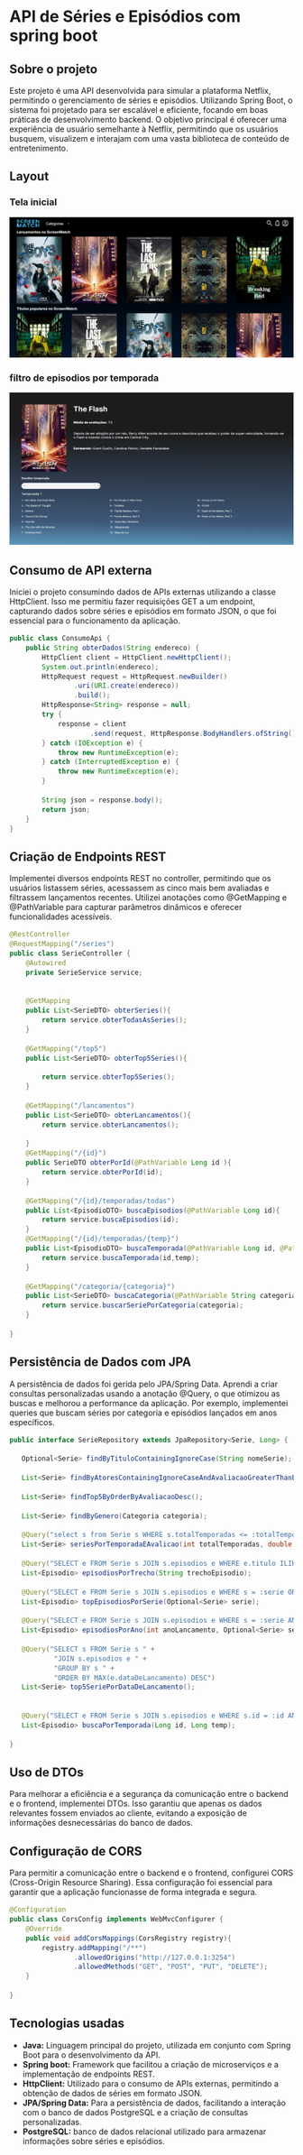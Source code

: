 # API de Séries e Episódios com spring boot
## Sobre o projeto
Este projeto é uma API desenvolvida para simular a plataforma Netflix, permitindo o gerenciamento de séries e episódios. Utilizando Spring Boot, o sistema foi projetado para ser escalável e eficiente, focando em boas práticas de desenvolvimento backend. O objetivo principal é oferecer uma experiência de usuário semelhante à Netflix, permitindo que os usuários busquem, visualizem e interajam com uma vasta biblioteca de conteúdo de entretenimento.
## Layout
### Tela inicial
![](assets/inicial.png)
### filtro de episodios por temporada
![](assets/episodios.png)
## Consumo de API externa
Iniciei o projeto consumindo dados de APIs externas utilizando a classe HttpClient. Isso me permitiu fazer requisições GET a um endpoint, capturando dados sobre séries e episódios em formato JSON, o que foi essencial para o funcionamento da aplicação.
```java
public class ConsumoApi {
    public String obterDados(String endereco) {
        HttpClient client = HttpClient.newHttpClient();
        System.out.println(endereco);
        HttpRequest request = HttpRequest.newBuilder()
                .uri(URI.create(endereco))
                .build();
        HttpResponse<String> response = null;
        try {
            response = client
                    .send(request, HttpResponse.BodyHandlers.ofString());
        } catch (IOException e) {
            throw new RuntimeException(e);
        } catch (InterruptedException e) {
            throw new RuntimeException(e);
        }

        String json = response.body();
        return json;
    }
}
```
## Criação de Endpoints REST
Implementei diversos endpoints REST no controller, permitindo que os usuários listassem séries, acessassem as cinco mais bem avaliadas e filtrassem lançamentos recentes. Utilizei anotações como @GetMapping e @PathVariable para capturar parâmetros dinâmicos e oferecer funcionalidades acessíveis.
```java
@RestController
@RequestMapping("/series")
public class SerieController {
    @Autowired
    private SerieService service;


    @GetMapping
    public List<SerieDTO> obterSeries(){
        return service.obterTodasAsSeries();
    }

    @GetMapping("/top5")
    public List<SerieDTO> obterTop5Series(){

        return service.obterTop5Series();
    }

    @GetMapping("/lancamentos")
    public List<SerieDTO> obterLancamentos(){
        return service.obterLancamentos();

    }
    @GetMapping("/{id}")
    public SerieDTO obterPorId(@PathVariable Long id ){
        return service.obterPorId(id);
    }

    @GetMapping("/{id}/temporadas/todas")
    public List<EpisodioDTO> buscaEpisodios(@PathVariable Long id){
        return service.buscaEpisodios(id);
    }
    @GetMapping("/{id}/temporadas/{temp}")
    public List<EpisodioDTO> buscaTemporada(@PathVariable Long id, @PathVariable Long temp){
        return service.buscaTemporada(id,temp);
    }

    @GetMapping("/categoria/{categoria}")
    public List<SerieDTO> buscaCategoria(@PathVariable String categoria){
        return service.buscarSeriePorCategoria(categoria);
    }

}
```
## Persistência de Dados com JPA
A persistência de dados foi gerida pelo JPA/Spring Data. Aprendi a criar consultas personalizadas usando a anotação @Query, o que otimizou as buscas e melhorou a performance da aplicação. Por exemplo, implementei queries que buscam séries por categoria e episódios lançados em anos específicos.
```java
public interface SerieRepository extends JpaRepository<Serie, Long> {

   Optional<Serie> findByTituloContainingIgnoreCase(String nomeSerie);

   List<Serie> findByAtoresContainingIgnoreCaseAndAvaliacaoGreaterThanEqual(String nomeAtor, Double avaliacao);

   List<Serie> findTop5ByOrderByAvaliacaoDesc();

   List<Serie> findByGenero(Categoria categoria);

   @Query("select s from Serie s WHERE s.totalTemporadas <= :totalTemporadas AND s.avaliacao >= :avaliacao")
   List<Serie> seriesPorTemporadaEAvalicao(int totalTemporadas, double avaliacao);

   @Query("SELECT e FROM Serie s JOIN s.episodios e WHERE e.titulo ILIKE %:trechoEpisodio%")
   List<Episodio> episodiosPorTrecho(String trechoEpisodio);

   @Query("SELECT e FROM Serie s JOIN s.episodios e WHERE s = :serie ORDER BY e.avaliacao DESC LIMIT 5")
   List<Episodio> topEpisodiosPorSerie(Optional<Serie> serie);

   @Query("SELECT e FROM Serie s JOIN s.episodios e WHERE s = :serie AND YEAR(e.dataDeLancamento) >= :anoLancamento")
   List<Episodio> episodiosPorAno(int anoLancamento, Optional<Serie> serie);

   @Query("SELECT s FROM Serie s " +
           "JOIN s.episodios e " +
           "GROUP BY s " +
           "ORDER BY MAX(e.dataDeLancamento) DESC")
   List<Serie> top5SeriePorDataDeLancamento();


   @Query("SELECT e FROM Serie s JOIN s.episodios e WHERE s.id = :id AND e.temporada = :temp")
   List<Episodio> buscaPorTemporada(Long id, Long temp);

}
```
## Uso de DTOs
Para melhorar a eficiência e a segurança da comunicação entre o backend e o frontend, implementei DTOs. Isso garantiu que apenas os dados relevantes fossem enviados ao cliente, evitando a exposição de informações desnecessárias do banco de dados.

## Configuração de CORS
Para permitir a comunicação entre o backend e o frontend, configurei CORS (Cross-Origin Resource Sharing). Essa configuração foi essencial para garantir que a aplicação funcionasse de forma integrada e segura.
```java
@Configuration
public class CorsConfig implements WebMvcConfigurer {
    @Override
    public void addCorsMappings(CorsRegistry registry){
        registry.addMapping("/**")
                .allowedOrigins("http://127.0.0.1:3254")
                .allowedMethods("GET", "POST", "PUT", "DELETE");
    }

}
```
## Tecnologias usadas
- **Java:** Linguagem principal do projeto, utilizada em conjunto com Spring Boot para o desenvolvimento da API.
- **Spring boot:** Framework que facilitou a criação de microserviços e a implementação de endpoints REST.
- **HttpClient:**  Utilizado para o consumo de APIs externas, permitindo a obtenção de dados de séries em formato JSON.
- **JPA/Spring Data:** Para a persistência de dados, facilitando a interação com o banco de dados PostgreSQL e a criação de consultas personalizadas.
- **PostgreSQL:** banco de dados relacional utilizado para armazenar informações sobre séries e episódios.


